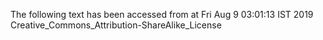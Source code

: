 The following text has been accessed from at Fri Aug 9 03:01:13 IST 2019
Creative_Commons_Attribution-ShareAlike_License
